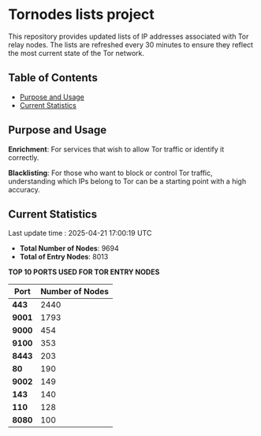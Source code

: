 # Tornodes lists project

This repository provides updated lists of IP addresses associated with Tor relay nodes. The lists are refreshed every 30 minutes to ensure they reflect the most current state of the Tor network.

## Table of Contents

- [Purpose and Usage](#purpose-and-usage)
- [Current Statistics](#current-statistics)


## Purpose and Usage

**Enrichment**: For services that wish to allow Tor traffic or identify it correctly.

**Blacklisting**: For those who want to block or control Tor traffic, understanding which IPs belong to Tor can be a starting point with a high accuracy.

## Current Statistics

Last update time : 2025-04-21 17:00:19 UTC

- **Total Number of Nodes**: 9694
- **Total of Entry Nodes**: 8013

**TOP 10 PORTS USED FOR TOR ENTRY NODES**

| **Port** | **Number of Nodes** |
|------|-----------------|
| **443**   | 2440  |
| **9001**   | 1793  |
| **9000**   | 454  |
| **9100**   | 353  |
| **8443**   | 203  |
| **80**   | 190  |
| **9002**   | 149  |
| **143**   | 140  |
| **110**   | 128  |
| **8080**   | 100  |

